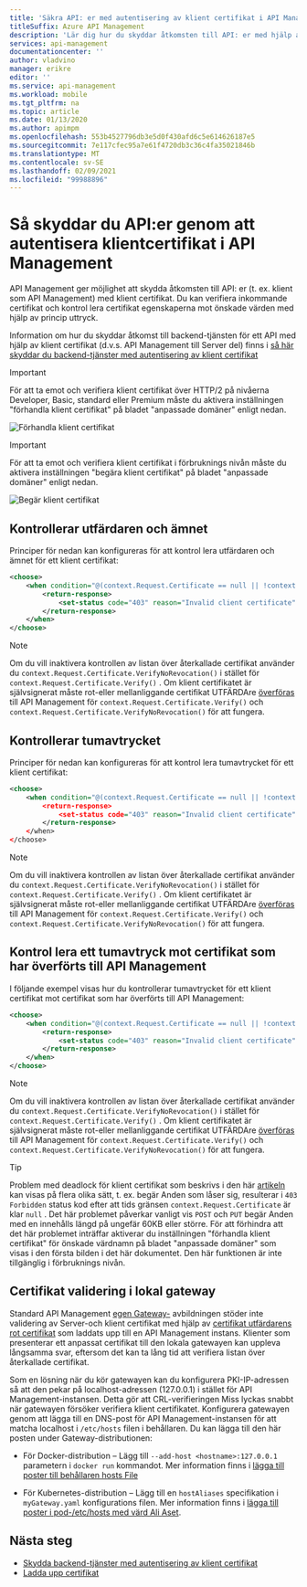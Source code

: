 ```yaml
---
title: 'Säkra API: er med autentisering av klient certifikat i API Management'
titleSuffix: Azure API Management
description: 'Lär dig hur du skyddar åtkomsten till API: er med hjälp av klient certifikat. Du kan använda princip uttryck för att validera inkommande certifikat.'
services: api-management
documentationcenter: ''
author: vladvino
manager: erikre
editor: ''
ms.service: api-management
ms.workload: mobile
ms.tgt_pltfrm: na
ms.topic: article
ms.date: 01/13/2020
ms.author: apimpm
ms.openlocfilehash: 553b4527796db3e5d0f430afd6c5e614626187e5
ms.sourcegitcommit: 7e117cfec95a7e61f4720db3c36c4fa35021846b
ms.translationtype: MT
ms.contentlocale: sv-SE
ms.lasthandoff: 02/09/2021
ms.locfileid: "99988896"
---
```

# <a name="how-to-secure-apis-using-client-certificate-authentication-in-api-management"></a>Så skyddar du API:er genom att autentisera klientcertifikat i API Management

API Management ger möjlighet att skydda åtkomsten till API: er (t. ex. klient som API Management) med klient certifikat. Du kan verifiera inkommande certifikat och kontrol lera certifikat egenskaperna mot önskade värden med hjälp av princip uttryck.

Information om hur du skyddar åtkomst till backend-tjänsten för ett API med hjälp av klient certifikat (d.v.s. API Management till Server del) finns i [så här skyddar du backend-tjänster med autentisering av klient certifikat](./api-management-howto-mutual-certificates.md)

> [!IMPORTANT]
> För att ta emot och verifiera klient certifikat över HTTP/2 på nivåerna Developer, Basic, standard eller Premium måste du aktivera inställningen "förhandla klient certifikat" på bladet "anpassade domäner" enligt nedan.

![Förhandla klient certifikat](./media/api-management-howto-mutual-certificates-for-clients/negotiate-client-certificate.png)

> [!IMPORTANT]
> För att ta emot och verifiera klient certifikat i förbruknings nivån måste du aktivera inställningen "begära klient certifikat" på bladet "anpassade domäner" enligt nedan.

![Begär klient certifikat](./media/api-management-howto-mutual-certificates-for-clients/request-client-certificate.png)

## <a name="checking-the-issuer-and-subject"></a>Kontrollerar utfärdaren och ämnet

Principer för nedan kan konfigureras för att kontrol lera utfärdaren och ämnet för ett klient certifikat:

```xml
<choose>
    <when condition="@(context.Request.Certificate == null || !context.Request.Certificate.Verify() || context.Request.Certificate.Issuer != "trusted-issuer" || context.Request.Certificate.SubjectName.Name != "expected-subject-name")" >
        <return-response>
            <set-status code="403" reason="Invalid client certificate" />
        </return-response>
    </when>
</choose>
```

> [!NOTE]
> Om du vill inaktivera kontrollen av listan över återkallade certifikat använder du `context.Request.Certificate.VerifyNoRevocation()` i stället för `context.Request.Certificate.Verify()` .
> Om klient certifikatet är självsignerat måste rot-eller mellanliggande certifikat UTFÄRDAre [överföras](api-management-howto-ca-certificates.md) till API Management för `context.Request.Certificate.Verify()` och `context.Request.Certificate.VerifyNoRevocation()` för att fungera.

## <a name="checking-the-thumbprint"></a>Kontrollerar tumavtrycket

Principer för nedan kan konfigureras för att kontrol lera tumavtrycket för ett klient certifikat:

```xml
<choose>
    <when condition="@(context.Request.Certificate == null || !context.Request.Certificate.Verify() || context.Request.Certificate.Thumbprint != "DESIRED-THUMBPRINT-IN-UPPER-CASE")" >
        <return-response>
            <set-status code="403" reason="Invalid client certificate" />
        </return-response>
    </when>
</choose>
```

> [!NOTE]
> Om du vill inaktivera kontrollen av listan över återkallade certifikat använder du `context.Request.Certificate.VerifyNoRevocation()` i stället för `context.Request.Certificate.Verify()` .
> Om klient certifikatet är självsignerat måste rot-eller mellanliggande certifikat UTFÄRDAre [överföras](api-management-howto-ca-certificates.md) till API Management för `context.Request.Certificate.Verify()` och `context.Request.Certificate.VerifyNoRevocation()` för att fungera.

## <a name="checking-a-thumbprint-against-certificates-uploaded-to-api-management"></a>Kontrol lera ett tumavtryck mot certifikat som har överförts till API Management

I följande exempel visas hur du kontrollerar tumavtrycket för ett klient certifikat mot certifikat som har överförts till API Management:

```xml
<choose>
    <when condition="@(context.Request.Certificate == null || !context.Request.Certificate.Verify()  || !context.Deployment.Certificates.Any(c => c.Value.Thumbprint == context.Request.Certificate.Thumbprint))" >
        <return-response>
            <set-status code="403" reason="Invalid client certificate" />
        </return-response>
    </when>
</choose>

```

> [!NOTE]
> Om du vill inaktivera kontrollen av listan över återkallade certifikat använder du `context.Request.Certificate.VerifyNoRevocation()` i stället för `context.Request.Certificate.Verify()` .
> Om klient certifikatet är självsignerat måste rot-eller mellanliggande certifikat UTFÄRDAre [överföras](api-management-howto-ca-certificates.md) till API Management för `context.Request.Certificate.Verify()` och `context.Request.Certificate.VerifyNoRevocation()` för att fungera.

> [!TIP]
> Problem med deadlock för klient certifikat som beskrivs i den här [artikeln](https://techcommunity.microsoft.com/t5/Networking-Blog/HTTPS-Client-Certificate-Request-freezes-when-the-Server-is/ba-p/339672) kan visas på flera olika sätt, t. ex. begär Anden som låser sig, resulterar i `403 Forbidden` status kod efter att tids gränsen `context.Request.Certificate` är klar `null` . Det här problemet påverkar vanligt vis `POST` och `PUT` begär Anden med en innehålls längd på ungefär 60KB eller större.
> För att förhindra att det här problemet inträffar aktiverar du inställningen "förhandla klient certifikat" för önskade värdnamn på bladet "anpassade domäner" som visas i den första bilden i det här dokumentet. Den här funktionen är inte tillgänglig i förbruknings nivån.

## <a name="certificate-validation-in-self-hosted-gateway"></a>Certifikat validering i lokal gateway

Standard API Management [egen Gateway-](self-hosted-gateway-overview.md) avbildningen stöder inte validering av Server-och klient certifikat med hjälp av [certifikat utfärdarens rot certifikat](api-management-howto-ca-certificates.md) som laddats upp till en API Management instans. Klienter som presenterar ett anpassat certifikat till den lokala gatewayen kan uppleva långsamma svar, eftersom det kan ta lång tid att verifiera listan över återkallade certifikat. 

Som en lösning när du kör gatewayen kan du konfigurera PKI-IP-adressen så att den pekar på localhost-adressen (127.0.0.1) i stället för API Management-instansen. Detta gör att CRL-verifieringen Miss lyckas snabbt när gatewayen försöker verifiera klient certifikatet. Konfigurera gatewayen genom att lägga till en DNS-post för API Management-instansen för att matcha localhost i `/etc/hosts` filen i behållaren. Du kan lägga till den här posten under Gateway-distributionen:
 
* För Docker-distribution – Lägg till `--add-host <hostname>:127.0.0.1` parametern i `docker run` kommandot. Mer information finns i [lägga till poster till behållaren hosts File](https://docs.docker.com/engine/reference/commandline/run/#add-entries-to-container-hosts-file---add-host)
 
* För Kubernetes-distribution – Lägg till en `hostAliases` specifikation i `myGateway.yaml` konfigurations filen. Mer information finns i [lägga till poster i pod-/etc/hosts med värd Ali Aset](https://kubernetes.io/docs/concepts/services-networking/add-entries-to-pod-etc-hosts-with-host-aliases/).




## <a name="next-steps"></a>Nästa steg

-   [Skydda backend-tjänster med autentisering av klient certifikat](./api-management-howto-mutual-certificates.md)
-   [Ladda upp certifikat](./api-management-howto-mutual-certificates.md)
